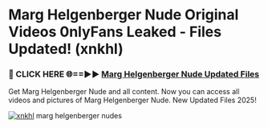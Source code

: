 # Marg Helgenberger Nude Original Videos 0nlyFans Leaked - Files Updated! (xnkhl)

<h3>🔴 CLICK HERE 🌐==►► <a href="https://tinyurl.com/4mcuefdz" rel="nofollow">Marg Helgenberger Nude Updated Files</a></h3>

Get Marg Helgenberger Nude and all content. Now you can access all videos and pictures of Marg Helgenberger Nude. New Updated Files 2025!

[![xnkhl](https://i.imgur.com/StAQSOY.gif)](https://tinyurl.com/4mcuefdz)
marg helgenberger nudes